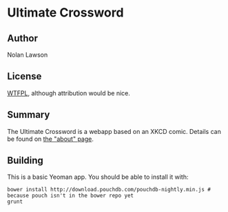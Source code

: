 Ultimate Crossword
======================

Author
--------
Nolan Lawson

License
--------
[WTFPL][1], although attribution would be nice.

Summary
--------

The Ultimate Crossword is a webapp based on an XKCD comic.  Details can be found on [the "about" page][2].

Building
---------

This is a basic Yeoman app.  You should be able to install it with:

```
bower install http://download.pouchdb.com/pouchdb-nightly.min.js # because pouch isn't in the bower repo yet
grunt
```


[1]: http://sam.zoy.org/wtfpl/
[2]: https://ultimatecrossword.net/#/about
